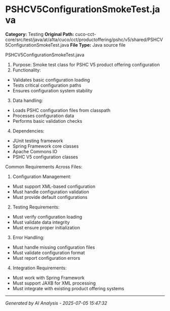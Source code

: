 # PSHCV5ConfigurationSmokeTest.java

**Category:** Testing
**Original Path:** cuco-cct-core/src/test/java/at/a1ta/cuco/cct/productoffering/pshc/v5/shared/PSHCV5ConfigurationSmokeTest.java
**File Type:** Java source file

PSHCV5ConfigurationSmokeTest.java
1. Purpose: Smoke test class for PSHC V5 product offering configuration
2. Functionality:
- Validates basic configuration loading
- Tests critical configuration paths
- Ensures configuration system stability

3. Data handling:
- Loads PSHC configuration files from classpath
- Processes configuration data
- Performs basic validation checks

4. Dependencies:
- JUnit testing framework
- Spring Framework core classes
- Apache Commons IO
- PSHC V5 configuration classes

Common Requirements Across Files:
1. Configuration Management:
- Must support XML-based configuration
- Must handle configuration validation
- Must provide default configurations

2. Testing Requirements:
- Must verify configuration loading
- Must validate data integrity
- Must ensure proper initialization

3. Error Handling:
- Must handle missing configuration files
- Must validate configuration format
- Must report configuration errors

4. Integration Requirements:
- Must work with Spring Framework
- Must support JAXB for XML processing
- Must integrate with existing product offering systems

---
*Generated by AI Analysis - 2025-07-05 15:47:32*
